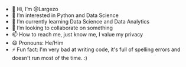 - 👋 Hi, I’m @Largezo
- 👀 I’m interested in Python and Data Science
- 🌱 I’m currently learning Data Science and Data Analytics
- 💞️ I’m looking to collaborate on something
- 📫 How to reach me, just know me, I value my privacy
- 😄 Pronouns: He/Him
- ⚡ Fun fact: I'm very bad at writing code, it's full of spelling errors and doesn't run most of the time. :)

<!---
Largezo/Largezo is a ✨ special ✨ repository because its `README.md` (this file) appears on your GitHub profile.
You can click the Preview link to take a look at your changes.
--->
